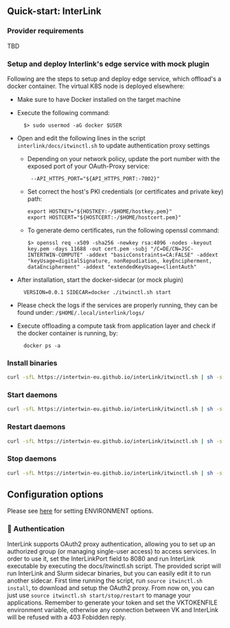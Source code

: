 ## Quick-start: InterLink

### Provider requirements

TBD

### Setup and deploy Interlink's edge service with mock plugin 

Following are the steps to setup and deploy edge service, which offload's a docker container. The virtual K8S node is deployed elsewhere:
* Make sure to have Docker installed on the target machine
* Execute the following command: 
  
        $> sudo usermod -aG docker $USER
  
* Open and edit the following lines in the script  ``` interlink/docs/itwinctl.sh ``` to update authentication proxy settings
  * Depending on your network policy, update the port number with the exposed port of your OAuth-Proxy service: 
 
         --API_HTTPS_PORT="${API_HTTPS_PORT:-7002}"
  * Set correct the host's PKI credentials (or certificates and private key) path: 
  
        export HOSTKEY="${HOSTKEY:-/$HOME/hostkey.pem}"
        export HOSTCERT="${HOSTCERT:-/$HOME/hostcert.pem}"
  * To generate demo certificates, run the following openssl command: 
    
        $> openssl req -x509 -sha256 -newkey rsa:4096 -nodes -keyout key.pem -days 11688 -out cert.pem -subj "/C=DE/CN=JSC-INTERTWIN-COMPUTE" -addext "basicConstraints=CA:FALSE" -addext "keyUsage=digitalSignature, nonRepudiation, keyEncipherment, dataEncipherment" -addext "extendedKeyUsage=clientAuth"

        
* After installation, start the docker-sidecar (or mock plugin)
        
        VERSION=0.0.1 SIDECAR=docker ./itwinctl.sh start
* Please check the logs if the services are properly running, they can be found under: ``` /$HOME/.local/interlink/logs/ ```
* Execute offloading a compute task from application layer and check if the docker container is running, by:
  
        docker ps -a

### Install binaries

```bash
curl -sfL https://intertwin-eu.github.io/interLink/itwinctl.sh | sh -s - install
```

### Start daemons

```bash
curl -sfL https://intertwin-eu.github.io/interLink/itwinctl.sh | sh -s - start
```

### Restart daemons

```bash
curl -sfL https://intertwin-eu.github.io/interLink/itwinctl.sh | sh -s - restart
```

### Stop daemons

```bash
curl -sfL https://intertwin-eu.github.io/interLink/itwinctl.sh | sh -s - stop
```

## Configuration options

Please see [here](../README.md#information_source-environment-variables-list) for setting ENVIRONMENT options.

### :closed_lock_with_key: Authentication
InterLink supports OAuth2 proxy authentication, allowing you to set up an authorized group (or managing single-user access) to access services. In order to use it, set the InterLinkPort field to 8080 and run InterLink executable by executing the docs/itwinctl.sh script. The provided script will run InterLink and Slurm sidecar binaries, but you can easily edit it to run another sidecar.
First time running the script, run ```source itwinctl.sh install```, to download and setup the OAuth2 proxy.
From now on, you can just use ```source itwinctl.sh start/stop/restart``` to manage your applications.
Remember to generate your token and set the VKTOKENFILE environment variable, otherwise any connection between VK and InterLink will be refused with a 403 Fobidden reply.
